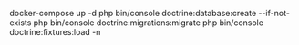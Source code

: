 docker-compose up -d
php bin/console doctrine:database:create --if-not-exists
php bin/console doctrine:migrations:migrate
php bin/console doctrine:fixtures:load -n
